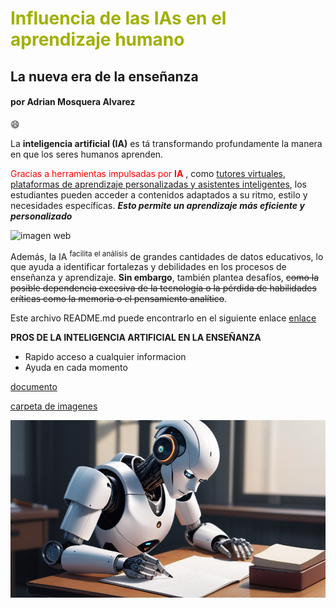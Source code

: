 #  <font color='rainbow'>Influencia de las IAs en el aprendizaje humano</font>

## La nueva era de la enseñanza

#### por Adrian Mosquera Alvarez

:smile:

La **inteligencia artificial (IA)** es tá transformando profundamente la manera en que los seres humanos aprenden.

<font color='red'>Gracias a herramientas impulsadas por **IA** </font>, como <ins>tutores virtuales, plataformas de aprendizaje personalizadas y asistentes inteligentes</ins>, los estudiantes pueden acceder a contenidos adaptados a su ritmo, estilo y necesidades específicas. **_Esto permite un aprendizaje más eficiente y personalizado_** 

![imagen web](https://elordenmundial.com/wp-content/uploads/2023/04/que-es-inteligencia-artificial.jpg)

Además, la IA <sup>facilita el análisis</sup> de grandes cantidades de datos educativos, lo que ayuda a identificar fortalezas y debilidades en los procesos de enseñanza y aprendizaje. **Sin embargo**, también plantea desafíos, ~~como la posible dependencia excesiva de la tecnología o la pérdida de habilidades críticas como la memoria o el pensamiento analítico~~.

Este archivo README.md puede encontrarlo en el siguiente enlace [enlace](https://github.com/amosqueraalvarez/MarkDown)

**PROS DE LA INTELIGENCIA ARTIFICIAL EN LA ENSEÑANZA**

- Rapido acceso a cualquier informacion
- Ayuda en cada momento

[documento](datos.txt)

[carpeta de imagenes](colores.txt)

![imagen ia](imagenes/1727711007239.png)

